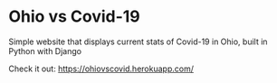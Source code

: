 # Ohio vs Covid-19
Simple website that displays current stats of Covid-19 in Ohio, built in Python with Django

Check it out: https://ohiovscovid.herokuapp.com/
